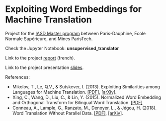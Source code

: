 # Exploiting Word Embeddings for Machine Translation

Project for the [IASD Master program](https://www.lamsade.dauphine.fr/wp/iasd/en/) between Paris-Dauphine, École Normale Supérieure, and Mines ParisTech.

Check the Jupyter Notebook: **unsupervised_translator**

Link to the project [report](https://drive.google.com/file/d/1SZ6m3ec6IeluMPjYQW8e4e8vmjG7Bhwp/view?usp=sharing) (french).

Link to the project presentation [slides](https://drive.google.com/file/d/1xF2RJM8jzjJ58_-Sde9ZTzGZ5TvRe9Rh/view?usp=sharing).

References:
* Mikolov, T., Le, Q.V., & Sutskever, I. (2013). Exploiting Similarities among Languages for Machine Translation. [[PDF]](https://arxiv.org/pdf/1309.4168.pdf), [[arXiv]](https://arxiv.org/abs/1309.4168).
* Xing, C., Wang, D., Liu, C., & Lin, Y. (2015). Normalized Word Embedding and Orthogonal Transform for Bilingual Word Translation. [[PDF]](https://www.aclweb.org/anthology/N15-1104.pdf)
* Conneau, A., Lample, G., Ranzato, M., Denoyer, L., & Jégou, H. (2018). Word Translation Without Parallel Data. [[PDF]](https://arxiv.org/pdf/1710.04087.pdf), [[arXiv]](https://arxiv.org/abs/1710.04087).
